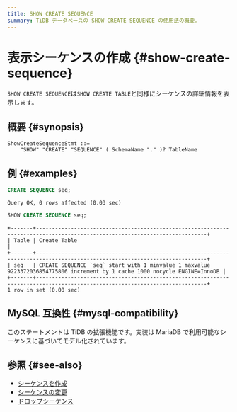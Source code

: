 ```yaml
---
title: SHOW CREATE SEQUENCE
summary: TiDB データベースの SHOW CREATE SEQUENCE の使用法の概要。
---
```


# 表示シーケンスの作成 {#show-create-sequence}

`SHOW CREATE SEQUENCE`は`SHOW CREATE TABLE`と同様にシーケンスの詳細情報を表示します。

## 概要 {#synopsis}

```ebnf+diagram
ShowCreateSequenceStmt ::=
    "SHOW" "CREATE" "SEQUENCE" ( SchemaName "." )? TableName
```

## 例 {#examples}

```sql
CREATE SEQUENCE seq;
```

    Query OK, 0 rows affected (0.03 sec)

```sql
SHOW CREATE SEQUENCE seq;
```

    +-------+----------------------------------------------------------------------------------------------------------------------------+
    | Table | Create Table                                                                                                               |
    +-------+----------------------------------------------------------------------------------------------------------------------------+
    | seq   | CREATE SEQUENCE `seq` start with 1 minvalue 1 maxvalue 9223372036854775806 increment by 1 cache 1000 nocycle ENGINE=InnoDB |
    +-------+----------------------------------------------------------------------------------------------------------------------------+
    1 row in set (0.00 sec)

## MySQL 互換性 {#mysql-compatibility}

このステートメントは TiDB の拡張機能です。実装は MariaDB で利用可能なシーケンスに基づいてモデル化されています。

## 参照 {#see-also}

-   [シーケンスを作成](/sql-statements/sql-statement-create-sequence.md)
-   [シーケンスの変更](/sql-statements/sql-statement-alter-sequence.md)
-   [ドロップシーケンス](/sql-statements/sql-statement-drop-sequence.md)
